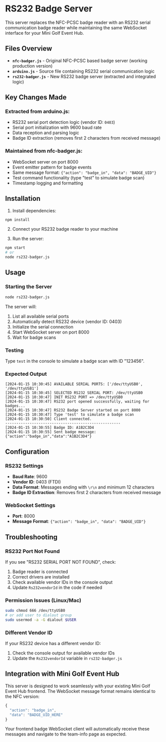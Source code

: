 # RS232 Badge Server

This server replaces the NFC-PCSC badge reader with an RS232 serial communication badge reader while maintaining the same WebSocket interface for your Mini Golf Event Hub.

## Files Overview

- **`nfc-badger.js`** - Original NFC-PCSC based badge server (working production version)
- **`arduino.js`** - Source file containing RS232 serial communication logic
- **`rs232-badger.js`** - New RS232 badge server (extracted and integrated logic)

## Key Changes Made

### Extracted from arduino.js:
- RS232 serial port detection logic (vendor ID: `0403`)
- Serial port initialization with 9600 baud rate
- Data reception and parsing logic
- Badge ID extraction (removes first 2 characters from received message)

### Maintained from nfc-badger.js:
- WebSocket server on port 8000
- Event emitter pattern for badge events
- Same message format: `{"action": "badge_in", "data": "BADGE_UID"}`
- Test command functionality (type "test" to simulate badge scan)
- Timestamp logging and formatting

## Installation

1. Install dependencies:
```bash
npm install
```

2. Connect your RS232 badge reader to your machine

3. Run the server:
```bash
npm start
# or
node rs232-badger.js
```

## Usage

### Starting the Server
```bash
node rs232-badger.js
```

The server will:
1. List all available serial ports
2. Automatically detect RS232 device (vendor ID: 0403)
3. Initialize the serial connection
4. Start WebSocket server on port 8000
5. Wait for badge scans

### Testing
Type `test` in the console to simulate a badge scan with ID "123456".

### Expected Output
```
[2024-01-15 10:30:45] AVAILABLE SERIAL PORTS: ['/dev/ttyUSB0', '/dev/ttyUSB1']
[2024-01-15 10:30:45] SELECTED RS232 SERIAL PORT: /dev/ttyUSB0
[2024-01-15 10:30:47] INIT RS232 PORT => /dev/ttyUSB0
[2024-01-15 10:30:47] RS232 port opened successfully, waiting for badges...
[2024-01-15 10:30:47] RS232 Badge Server started on port 8000
[2024-01-15 10:30:47] Type 'test' to simulate a badge scan
[2024-01-15 10:30:50] Client connected.
----------------------------------------------------
[2024-01-15 10:30:55] Badge ID: A1B2C3D4
[2024-01-15 10:30:55] Sent badge message: {"action":"badge_in","data":"A1B2C3D4"}
```

## Configuration

### RS232 Settings
- **Baud Rate**: 9600
- **Vendor ID**: 0403 (FTDI)
- **Data Format**: Messages ending with `\r\n` and minimum 12 characters
- **Badge ID Extraction**: Removes first 2 characters from received message

### WebSocket Settings
- **Port**: 8000
- **Message Format**: `{"action": "badge_in", "data": "BADGE_UID"}`

## Troubleshooting

### RS232 Port Not Found
If you see "RS232 SERIAL PORT NOT FOUND", check:
1. Badge reader is connected
2. Correct drivers are installed
3. Check available vendor IDs in the console output
4. Update `Rs232vendorId` in the code if needed

### Permission Issues (Linux/Mac)
```bash
sudo chmod 666 /dev/ttyUSB0
# or add user to dialout group
sudo usermod -a -G dialout $USER
```

### Different Vendor ID
If your RS232 device has a different vendor ID:
1. Check the console output for available vendor IDs
2. Update the `Rs232vendorId` variable in `rs232-badger.js`

## Integration with Mini Golf Event Hub

This server is designed to work seamlessly with your existing Mini Golf Event Hub frontend. The WebSocket message format remains identical to the NFC version:

```javascript
{
  "action": "badge_in",
  "data": "BADGE_UID_HERE"
}
```

Your frontend badge WebSocket client will automatically receive these messages and navigate to the team-info page as expected.
